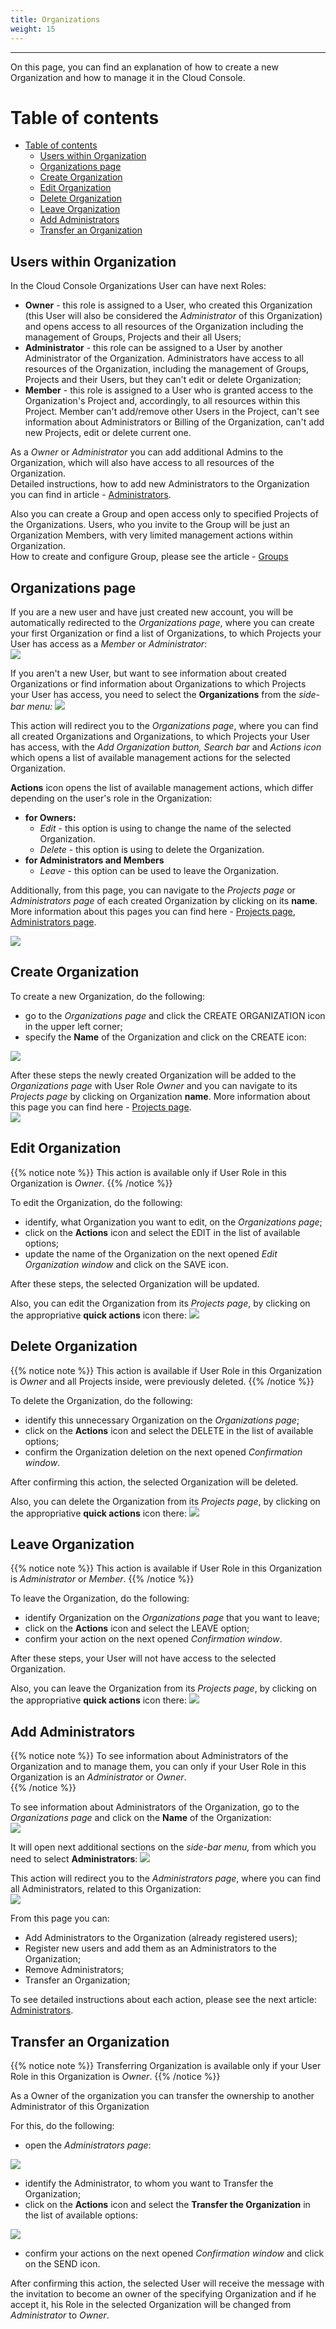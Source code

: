 ```yaml
---
title: Organizations
weight: 15
---
```

___
On this page, you can find an explanation of how to create a new Organization and how to manage it in the Cloud Console.

# Table of contents
- [Table of contents](#table-of-contents)
  - [Users within Organization](#users-within-organization)
  - [Organizations page](#organizations-page)
  - [Create Organization](#create-organization)
  - [Edit Organization](#edit-organization)
  - [Delete Organization](#delete-organization)
  - [Leave Organization](#leave-organization)
  - [Add Administrators](#add-administrators)
  - [Transfer an Organization](#transfer-an-organization)

## Users within Organization

In the Cloud Console Organizations User can have next Roles:  
- **Owner** - this role is assigned to a User, who created this Organization (this User will also be considered the *Administrator* of this Organization) and opens access to all resources of the Organization including the management of Groups, Projects and their all Users;  
- **Administrator** - this role can be assigned to a User by another Administrator of the Organization. Administrators have access to all resources of the Organization, including the management of Groups, Projects and their Users, but they can't edit or delete Organization;  
- **Member** - this role is assigned to a User who is granted access to the Organization's Project and, accordingly, to all resources within this Project. Member can't add/remove other Users in the Project, can't see information about Administrators or Billing of the Organization, can't add new Projects, edit or delete current one.  

As a *Owner* or *Administrator* you can add additional Admins to the Organization, which will also have access to all resources of the Organization.  
Detailed instructions, how to add new Administrators to the Organization you can find in article - [Administrators](https://docs.ventuscloud.eu/identity-management/administrators/).

Also you can create a Group and open access only to specified Projects of the Organizations. Users, who you invite to the Group will be just an Organization Members, with very limited management actions within Organization.  
How to create and configure Group, please see the article - [Groups](https://docs.ventuscloud.eu/identity-management/groups/)

## Organizations page

If you are a new user and have just created new account, you will be automatically redirected to the *Organizations page*, where you can create your first Organization or find a list of Organizations, to which Projects your User has access as a *Member* or *Administrator*:  
![](../../../assets/images/organizations/10.png?classes=border,shadow)  

If you aren't a new User, but want to see information about created Organizations or find information about Organizations to which Projects your User has access, you need to select the **Organizations** from the *side-bar menu:* 
![](../../../assets/images/organizations/2.png?width=15pc&classes=border,shadow)  

This action will redirect you to the *Organizations page*, where you can find all created Organizations and Organizations, to which Projects your User has access, with the *Add Organization button, Search bar* and *Actions icon* which opens a list of available management actions for the selected Organization.

**Actions** icon opens the list of available management actions, which differ depending on the user's role in the Organization: 
  * **for Owners:**
    - *Edit* - this option is using to change the name of the selected Organization.  
    - *Delete* - this option is using to delete the Organization.
  * **for Administrators and Members**  
    - *Leave* - this option can be used to leave the Organization.  

Additionally, from this page, you can navigate to the *Projects page* or *Administrators page* of each created Organization by clicking on its **name**. More information about this pages you can find here - [Projects page](https://docs.ventuscloud.eu/getting-started/projects/#projects-page), [Administrators page](https://docs.ventuscloud.eu/identity-management/administrators/#administrators-page).

![](../../assets/images/organizations/3.png?classes=border,shadow)  

## Create Organization 
To create a new Organization, do the following:  
- go to the *Organizations page* and click the CREATE ORGANIZATION icon in the upper left corner;    
- specify the **Name** of the Organization and click on the CREATE icon:  

![](../../assets/images/organizations/4.png?width=35pc&classes=border,shadow)  

After these steps the newly created Organization will be added to the *Organizations page* with User Role *Owner* and you can navigate to its *Projects page* by clicking on Organization **name**. More information about this page you can find here - [Projects page](https://docs.ventuscloud.eu/getting-started/projects/#projects-page).  
![](../../assets/images/organizations/5.png?classes=border,shadow)

## Edit Organization
{{% notice note %}}
This action is available only if User Role in this Organization is *Owner*.
{{% /notice %}}

To edit the Organization, do the following:
- identify, what Organization you want to edit, on the *Organizations page*;   
- click on the **Actions** icon and select the EDIT in the list of available options;    
- update the name of the Organization on the next opened *Edit Organization window* and click on the SAVE icon.     

After these steps, the selected Organization will be updated.

Also, you can edit the Organization from its *Projects page*, by clicking on the appropriative **quick actions** icon there:
![](../../../assets/images/organizations/14.png?width=25pc&classes=border,shadow)

## Delete Organization

{{% notice note %}}
This action is available if User Role in this Organization is *Owner* and all Projects inside, were previously deleted.
{{% /notice %}}

To delete the Organization, do the following:
- identify this unnecessary Organization on the *Organizations page*;   
- click on the **Actions** icon and select the DELETE in the list of available options;    
- confirm the Organization deletion on the next opened *Confirmation window*. 
      
After confirming this action, the selected Organization will be deleted.

Also, you can delete the Organization from its *Projects page*, by clicking on the appropriative **quick actions** icon there:
![](../../../assets/images/organizations/15.png?width=25pc&classes=border,shadow)

## Leave Organization
{{% notice note %}}
This action is available if User Role in this Organization is *Administrator* or *Member*.
{{% /notice %}}

To leave the Organization, do the following:
- identify Organization on the *Organizations page* that you want to leave;   
- click on the **Actions** icon and select the LEAVE option;    
- confirm your action on the next opened *Confirmation window*. 
      
After these steps, your User will not have access to the selected Organization.

Also, you can leave the Organization from its *Projects page*, by clicking on the appropriative **quick actions** icon there:
![](../../../assets/images/organizations/16.png?width=25pc&classes=border,shadow)

## Add Administrators

{{% notice note %}}
To see information about Administrators of the Organization and to manage them, you can only if your User Role in this Organization is an *Administrator* or *Owner*.   
{{% /notice %}}

To see information about Administrators of the Organization, go to the *Organizations page* and click on the **Name** of the Organization:  
![](../../assets/images/organizations/7.png?classes=border,shadow)  

It will open next additional sections on the *side-bar menu,* from which you need to select **Administrators**:
![](../../../assets/images/organizations/0.png?width=15pc&classes=border,shadow) 

This action will redirect you to the *Administrators page*, where you can find all Administrators, related to this Organization:  
![](../../assets/images/organizations/9.png?width=35pc&classes=border,shadow)  

From this page you can: 
- Add Administrators to the Organization (already registered users);
- Register new users and add them as an Administrators to the Organization;
- Remove Administrators;
- Transfer an Organization;

To see detailed instructions about each action, please see the next article:  
[Administrators](https://docs.ventuscloud.eu/getting-started/administrators/).  

## Transfer an Organization
{{% notice note %}}
Transferring Organization is available only if your User Role in this Organization is *Owner*. 
{{% /notice %}}

As a Owner of the organization you can transfer the ownership to another Administrator of this Organization 

For this, do the following:  
- open the *Administrators page*:

![](../../../assets/images/organizations/0.png?width=15pc&classes=border,shadow) 
- identify the Administrator, to whom you want to Transfer the Organization;    
- click on the **Actions** icon and select the **Transfer the Organization** in the list of available options:

![](../../assets/images/projects/6.png?classes=border,shadow)    
- confirm your actions on the next opened *Confirmation window* and click on the SEND icon. 

After confirming this action, the selected User will receive the message with the invitation to become an owner of the specifying Organization and if he accept it, his Role in the selected Organization will be changed from *Administrator* to *Owner*. 